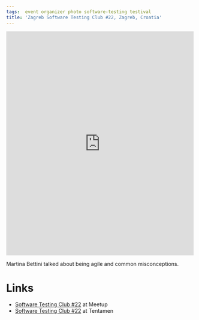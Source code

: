 ```yaml
---
tags:  event organizer photo software-testing testival
title: 'Zagreb Software Testing Club #22, Zagreb, Croatia'
---
```

<iframe src="https://www.facebook.com/plugins/post.php?href=https%3A%2F%2Fwww.facebook.com%2Fmedia%2Fset%2F%3Fset%3Da.10153736486432290.1073741832.735252289%26type%3D3&width=500" width="500" height="597" style="border:none;overflow:hidden" scrolling="no" frameborder="0" allowTransparency="true"></iframe>

Martina Bettini talked about being agile and common misconceptions.

# Links

- [Software Testing Club #22](http://www.meetup.com/SoftwareTestingClub/events/225569164/) at Meetup
- [Software Testing Club #22](http://blog.tentamen.eu/busy-week-report-on-webcampzg-2015-and-zagreb-stc-22/) at Tentamen
